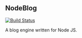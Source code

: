NodeBlog
--------

[![Build Status](https://travis-ci.org/nicklanng/NodeBlog.png)](https://travis-ci.org/nicklanng/NodeBlog)

A blog engine written for Node JS.